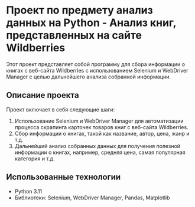 # Проект по предмету анализ данных на Python - Анализ книг, представленных на сайте Wildberries

Этот проект представляет собой программу для сбора информации о книгах с веб-сайта Wildberries с использованием Selenium и WebDriver Manager с целью дальнейшего анализа собранной информации.

## Описание проекта

Проект включает в себя следующие шаги:

1. Использование Selenium и WebDriver Manager для автоматизации процесса скрапинга карточек товаров книг с веб-сайта Wildberries.
2. Сбор информации о книгах, такой как название, автор, цена, жанр и т.д. 
3. Дальнейший анализ собранных данных для получения полезной информации о книгах, например, средняя цена, самая популярная категория и т.д.

## Использованные технологии

- Python 3.11
- Библиотеки: Selenium, WebDriver Manager, Pandas, Matplotlib 


